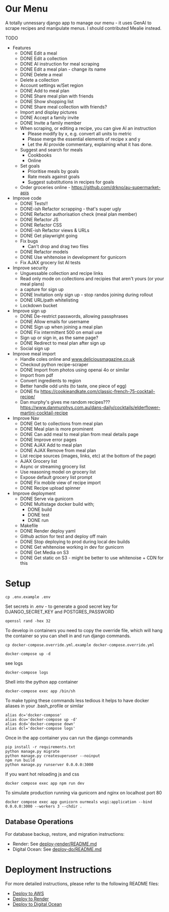 # Our Menu

A totally unnessary django app to manage our menu - it uses GenAI to scrape recipes and manipulate menus.    I should contributed Mealie instead.

TODO
* Features
    * DONE Edit a meal
    * DONE Edit a collection
    * DONE AI instruction for meal scraping
    * DONE Edit a meal plan - change its name
    * DONE Delete a meal
    * Delete a collection
    * Account settings w/Set region
    * DONE Add to meal plan
    * DONE Share meal plan with friends
    * DONE Show shopping list
    * DONE Share meal collection with friends?
    * Import and display pictures
    * DONE Accept a family invite
    * DONE Invite a family member
    * When scraping, or editing a recipe, you can give AI an instruction
        * Please modify by x, e.g. convert all units to metric
        * Please merge the essential elements of recipe x and y 
        * Let the AI provide commentary, explaining what it has done.
    * Suggest and search for meals 
        * Cookbooks
        * Online
    * Set goals
        * Prioritise meals by goals
        * Rate meals against goals
        * Suggest substitutions in recipes for goals
    * Order groceries online - https://github.com/drkno/au-supermarket-apis
* Improve code
    * DONE Tests!! 
    * DONE-ish Refactor scrapping - that's super ugly
    * DONE Refactor authorisation check (meal plan member)
    * DONE Refactor JS
    * DONE Refactor CSS
    * DONE-ish Refactor views & URLs
    * DONE Get playwright going
    * Fix bugs
        * Can't drop and drag two files
    * DONE Refactor models
    * DONE Use whitenoise in development for gunicorn
    * Fix AJAX grocery list AI tests
* Improve security
    * Unguessable collection and recipe links
    * Read only mode on collections and recipies that aren't yours (or your meal plans)
    * a capture for sign up
    * DONE Invitation only sign up - stop randos joining during rollout 
    * DONE URL/path whitelisting
    * Lockdown bucket
* Improve sign up
    * DONE De-restrict passwords, allowing passphrases
    * DONE Allow emails for username
    * DONE Sign up when joining a meal plan
    * DONE Fix intermittent 500 on email use
    * Sign up or sign in, as the same page? 
    * DONE Redirect to meal plan after sign up
    * Social sign up
* Improve meal import
    * Handle coles online and www.deliciousmagazine.co.uk 
    * Checkout python recipe-scraper
    * DONE Import from photos using openai 4o or similar
    * Import from pdf 
    * Convert ingredients to region
    * Better handle odd units (to taste, one piece of egg)
    * DONE fix https://cookieandkate.com/classic-french-75-cocktail-recipe/
    * Dan murphy's gives me random recipes??? https://www.danmurphys.com.au/dans-daily/cocktails/elderflower-martini-cocktail-recipe
* Improve Nav
    * DONE Get to collections from meal plan
    * DONE Meal plan is more prominent
    * DONE Can add meal to meal plan from meal details page
    * DONE Improve error pages
    * DONE AJAX Add to meal plan
    * DONE AJAX Remove from meal plan
    * List recipe sources (images, links, etc) at the bottom of the page)
    * AJAX Grocery list
    * Async or streaming grocery list
    * Use reasoning model on grocery list
    * Expose default grocery list prompt
    * DONE Fix mobile view of recipe import
    * DONE Recipe upload spinner
* Improve deployment
    * DONE Serve via gunicorn
    * DONE Multistage docker build with;
        * DONE build
        * DONE test
        * DONE run
    * Makefile
    * DONE Render deploy yaml
    * Github action for test and deploy off main
    * DONE Stop deploying to prod during local dev builds
    * DONE Get whitenoise working in dev for gunicorn
    * DONE Get Media on S3
    * DONE Get static on S3 - might be better to use whitenoise + CDN for this



# Setup

```
cp .env.example .env
```

Set secrets in .env - to generate a good secret key for DJANGO_SECRET_KEY and POSTGRES_PASSWORD
```
openssl rand -hex 32
```

To develop in containers you need to copy the override file, which will hang the container so you can shell in and run django commands.

```
cp docker-compose.override.yml.example docker-compose.override.yml
```


```
docker-compose up -d
```

see logs
```
docker-compose logs
```

Shell into the python app container
```
docker-compose exec app /bin/sh
```

To make typing these commands less tedious it helps to have docker aliases in your .bash_profile or similar
```
alias dc='docker-compose'
alias dcu='docker-compose up -d'
alias dcd='docker-compose down'
alias dcl='docker-compose logs'
```

Once in the app container you can run the django commands
```
pip install -r requirements.txt
python manage.py migrate
python manage.py createsuperuser --noinput
npm run build
python manage.py runserver 0.0.0.0:3000
``` 

If you want hot reloading js and css
```
docker compose exec app npm run dev
```

To simulate production running via gunicorn and nginx on localhost port 80 
```
docker compose exec app gunicorn ourmeals wsgi:application --bind 0.0.0.0:3000 --workers 3 --chdir .
```

## Database Operations

For database backup, restore, and migration instructions:
- Render: See [deploy-render/README.md](deploy-render/README.md)
- Digital Ocean: See [deploy-do/README.md](deploy-do/README.md)

# Deployment Instructions

For more detailed instructions, please refer to the following README files:

- [Deploy to AWS](deploy-aws-infra/pulumi/README.md)
- [Deploy to Render](deploy-render/README.md)
- [Deploy to Digital Ocean](deploy-do/README.md)

